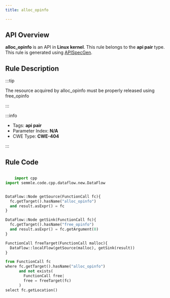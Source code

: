 ```yaml
---
title: alloc_opinfo

---
```



## API Overview
**alloc_opinfo** is an API in **Linux kernel**. This rule belongs to the **api pair** type. This rule is generated using [APISpecGen](../../tools/APISpecGen).
## Rule Description

:::tip

The resource acquired by alloc_opinfo must be properly released using free_opinfo

:::

:::info

- Tags: **api pair**
- Parameter Index: **N/A**
- CWE Type: **CWE-404**

:::

## Rule Code
```python

    import cpp
import semmle.code.cpp.dataflow.new.DataFlow


DataFlow::Node getSource(FunctionCall fc){
  fc.getTarget().hasName("alloc_opinfo")
  and result.asExpr() = fc
}

DataFlow::Node getSink(FunctionCall fc){
  fc.getTarget().hasName("free_opinfo")
  and result.asExpr() = fc.getArgument(0)
}

FunctionCall freeTarget(FunctionCall malloc){
  DataFlow::localFlow(getSource(malloc), getSink(result))
}

from FunctionCall fc
where fc.getTarget().hasName("alloc_opinfo")
      and not exists(
        FunctionCall free| 
        free = freeTarget(fc)
      )
select fc.getLocation()

    
```